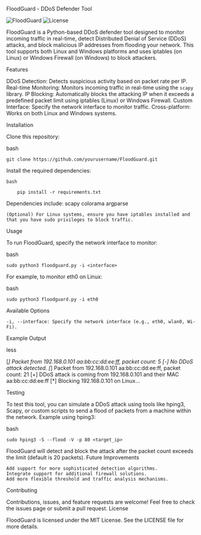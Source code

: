 FloodGuard - DDoS Defender Tool

![FloodGuard](https://img.shields.io/badge/Version-1.0-green.svg) ![License](https://img.shields.io/badge/License-MIT-blue.svg)

FloodGuard is a Python-based DDoS defender tool designed to monitor incoming traffic in real-time, detect Distributed Denial of Service (DDoS) attacks, and block malicious IP addresses from flooding your network. This tool supports both Linux and Windows platforms and uses iptables (on Linux) or Windows Firewall (on Windows) to block attackers.

Features

DDoS Detection: Detects suspicious activity based on packet rate per IP.
Real-time Monitoring: Monitors incoming traffic in real-time using the `scapy` library.
IP Blocking: Automatically blocks the attacking IP when it exceeds a predefined packet limit using iptables (Linux) or Windows Firewall.
Custom Interface: Specify the network interface to monitor traffic.
Cross-platform: Works on both Linux and Windows systems.

Installation

Clone this repository:

bash
	
 	git clone https://github.com/yourusername/FloodGuard.git

Install the required dependencies:

    bash

	    pip install -r requirements.txt

Dependencies include:
scapy
colorama
argparse

    (Optional) For Linux systems, ensure you have iptables installed and that you have sudo privileges to block traffic.

Usage

To run FloodGuard, specify the network interface to monitor:

bash

	sudo python3 floodguard.py -i <interface>

For example, to monitor eth0 on Linux:

bash

	sudo python3 floodguard.py -i eth0

Available Options

    -i, --interface: Specify the network interface (e.g., eth0, wlan0, Wi-Fi).

Example Output

less

[*] Packet from 192.168.0.101    aa:bb:cc:dd:ee:ff, packet count: 5
[-] No DDoS attack detected.
[*] Packet from 192.168.0.101    aa:bb:cc:dd:ee:ff, packet count: 21
[+] DDoS attack is coming from 192.168.0.101 and their MAC aa:bb:cc:dd:ee:ff
[*] Blocking 192.168.0.101 on Linux...

Testing

To test this tool, you can simulate a DDoS attack using tools like hping3, Scapy, or custom scripts to send a flood of packets from a machine within the network.
Example using hping3:

bash

	sudo hping3 -S --flood -V -p 80 <target_ip>

FloodGuard will detect and block the attack after the packet count exceeds the limit (default is 20 packets).
Future Improvements

    Add support for more sophisticated detection algorithms.
    Integrate support for additional firewall solutions.
    Add more flexible threshold and traffic analysis mechanisms.

Contributing

Contributions, issues, and feature requests are welcome! Feel free to check the issues page or submit a pull request.
License

FloodGuard is licensed under the MIT License. See the LICENSE file for more details.
